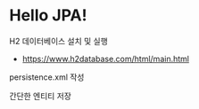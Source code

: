 # Hello JPA!

H2 데이터베이스 설치 및 실행
- https://www.h2database.com/html/main.html

persistence.xml 작성

간단한 엔티티 저장

